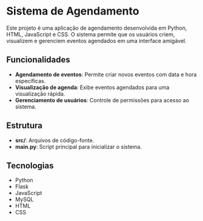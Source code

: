 # Sistema de Agendamento

Este projeto é uma aplicação de agendamento desenvolvida em Python, HTML, JavaScript e CSS. O sistema permite que os usuários criem, visualizem e gerenciem eventos agendados em uma interface amigável.

## Funcionalidades
- **Agendamento de eventos**: Permite criar novos eventos com data e hora específicas.
- **Visualização de agenda**: Exibe eventos agendados para uma visualização rápida.
- **Gerenciamento de usuários**: Controle de permissões para acesso ao sistema.

## Estrutura
- **src/**: Arquivos de código-fonte.
- **main.py**: Script principal para inicializar o sistema.

## Tecnologias
- Python
- Flask
- JavaScript
- MySQL
- HTML
- CSS
